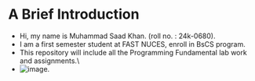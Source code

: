 # A Brief Introduction
- Hi, my name is Muhammad Saad Khan. (roll no. : 24k-0680).
- I am a first semester student at FAST NUCES, enroll in BsCS program.
- This repository will include all the Programming Fundamental lab work and assignments.\
- ![image.](https://www.google.com/url?sa=i&url=https%3A%2F%2Fen.wikipedia.org%2Fwiki%2FNational_University_of_Computer_and_Emerging_Sciences&psig=AOvVaw0tXWBv0PebwiqM_4KEY8Wp&ust=1725269856135000&source=images&cd=vfe&opi=89978449&ved=0CBQQjRxqFwoTCPCVwce4oYgDFQAAAAAdAAAAABAE)
